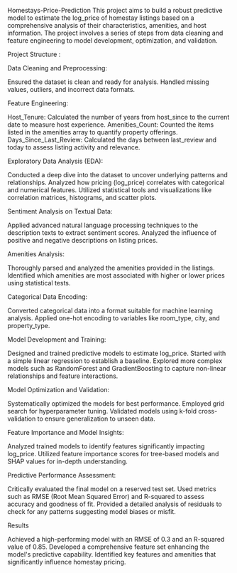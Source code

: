 Homestays-Price-Prediction
This project aims to build a robust predictive model to estimate the log_price of homestay listings based on a comprehensive analysis of their characteristics, amenities, and host information. The project involves a series of steps from data cleaning and feature engineering to model development, optimization, and validation.

Project Structure :

Data Cleaning and Preprocessing:

Ensured the dataset is clean and ready for analysis. Handled missing values, outliers, and incorrect data formats.

Feature Engineering:

Host_Tenure: Calculated the number of years from host_since to the current date to measure host experience. Amenities_Count: Counted the items listed in the amenities array to quantify property offerings. Days_Since_Last_Review: Calculated the days between last_review and today to assess listing activity and relevance.

Exploratory Data Analysis (EDA):

Conducted a deep dive into the dataset to uncover underlying patterns and relationships. Analyzed how pricing (log_price) correlates with categorical and numerical features. Utilized statistical tools and visualizations like correlation matrices, histograms, and scatter plots.

Sentiment Analysis on Textual Data:

Applied advanced natural language processing techniques to the description texts to extract sentiment scores. Analyzed the influence of positive and negative descriptions on listing prices.

Amenities Analysis:

Thoroughly parsed and analyzed the amenities provided in the listings. Identified which amenities are most associated with higher or lower prices using statistical tests.

Categorical Data Encoding:

Converted categorical data into a format suitable for machine learning analysis. Applied one-hot encoding to variables like room_type, city, and property_type.

Model Development and Training:

Designed and trained predictive models to estimate log_price. Started with a simple linear regression to establish a baseline. Explored more complex models such as RandomForest and GradientBoosting to capture non-linear relationships and feature interactions.

Model Optimization and Validation:

Systematically optimized the models for best performance. Employed grid search for hyperparameter tuning. Validated models using k-fold cross-validation to ensure generalization to unseen data.

Feature Importance and Model Insights:

Analyzed trained models to identify features significantly impacting log_price. Utilized feature importance scores for tree-based models and SHAP values for in-depth understanding.

Predictive Performance Assessment:

Critically evaluated the final model on a reserved test set. Used metrics such as RMSE (Root Mean Squared Error) and R-squared to assess accuracy and goodness of fit. Provided a detailed analysis of residuals to check for any patterns suggesting model biases or misfit.

Results

Achieved a high-performing model with an RMSE of 0.3 and an R-squared value of 0.85. Developed a comprehensive feature set enhancing the model's predictive capability. Identified key features and amenities that significantly influence homestay pricing.
